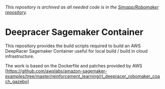 *This repository is archived as all needed code is in the [Simapp/Robomaker repository](https://github.com/aws-deepracer-community/deepracer-simapp).*

# Deepracer Sagemaker Container

This repository provides the build scripts required to build an AWS DeepRacer Sagemaker Container useful for local build / build in cloud infrastructure.

The work is based on the Dockerfile and patches provided by AWS [https://github.com/awslabs/amazon-sagemaker-examples/tree/master/reinforcement_learning/rl_deepracer_robomaker_coach_gazebo] 
